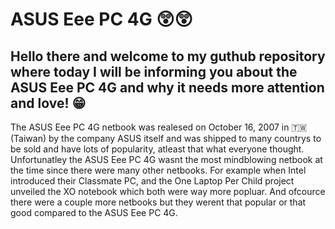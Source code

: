 # ASUS Eee PC 4G 😲😲 
## Hello there and welcome to my guthub repository where today I will be informing you about the ASUS Eee PC 4G and why it needs more attention and love! :grin: 

The ASUS Eee PC 4G netbook was realesed on October 16, 2007 in 🇹🇼 (Taiwan) by the company ASUS itself and was shipped to many countrys to be sold and have lots of popularity, atleast that what everyone thought. Unfortunatley the ASUS Eee PC 4G wasnt the most mindblowing netbook at the time since there were many other netbooks. For example when Intel introduced their Classmate PC, and the One Laptop Per Child project unveiled the XO notebook which both were way more popluar. And ofcource there were a couple more netbooks but they werent that popular or that good compared to the ASUS Eee PC 4G.
